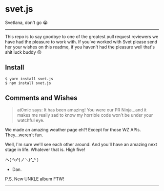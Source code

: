 # svet.js
Svetlana, don't go 😭

---

This repo is to say goodbye to one of the greatest pull request reviewers we have had the pleasure to work with. If you've worked with Svet please send her your wishes on this readme, if you haven't had the pleasure well that's shit luck buddy 😛

## Install

```
$ yarn install svet.js
$ npm install svet.js
```

## Comments and Wishes

> at0mic says:
It has been amazing! You were our PR Ninja...and it makes me really sad to know my horrible code won't be under your watchful eye.

We made an amazing weather page eh?! Except for those WZ APIs. They...weren't fun.

Well, I'm sure we'll see each other around. And you'll have an amazing next stage in life. Whatever that is.
High five!

ヘ( ^o^)ノ＼(^_^ )

- Dan.

P.S. New UNKLE album FTW!

---

